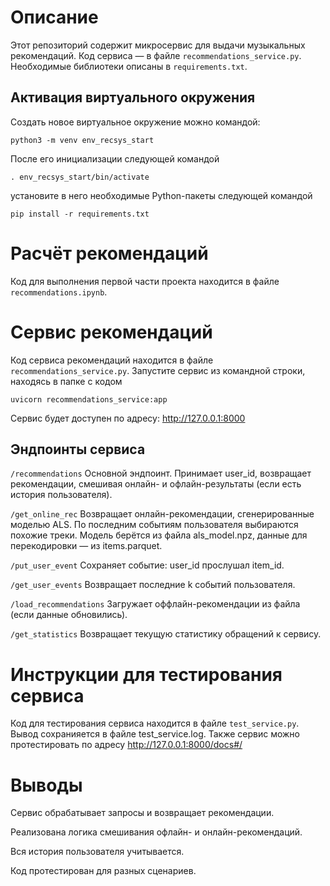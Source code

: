 # Описание
Этот репозиторий содержит микросервис для выдачи музыкальных рекомендаций.
Код сервиса — в файле `recommendations_service.py`.
Необходимые библиотеки описаны в `requirements.txt`.

## Активация виртуального окружения

Создать новое виртуальное окружение можно командой:

```
python3 -m venv env_recsys_start
```

После его инициализации следующей командой

```
. env_recsys_start/bin/activate
```

установите в него необходимые Python-пакеты следующей командой

```
pip install -r requirements.txt
```

# Расчёт рекомендаций

Код для выполнения первой части проекта находится в файле `recommendations.ipynb`.

# Сервис рекомендаций

Код сервиса рекомендаций находится в файле `recommendations_service.py`.
Запустите сервис из командной строки, находясь в папке с кодом
```
uvicorn recommendations_service:app
```
Сервис будет доступен по адресу: http://127.0.0.1:8000

## Эндпоинты сервиса
`/recommendations`
Основной эндпоинт. Принимает user_id, возвращает рекомендации, смешивая онлайн- и офлайн-результаты (если есть история пользователя).

`/get_online_rec`
Возвращает онлайн-рекомендации, сгенерированные моделью ALS. По последним событиям пользователя выбираются похожие треки. Модель берётся из файла als_model.npz, данные для перекодировки — из items.parquet.

`/put_user_event`
Сохраняет событие: user_id прослушал item_id.

`/get_user_events`
Возвращает последние k событий пользователя.

`/load_recommendations`
Загружает оффлайн-рекомендации из файла (если данные обновились).

`/get_statistics`
Возвращает текущую статистику обращений к сервису.

# Инструкции для тестирования сервиса

Код для тестирования сервиса находится в файле `test_service.py`.
Вывод сохранияется в файле test_service.log.
Также сервис можно протестировать по адресу http://127.0.0.1:8000/docs#/


# Выводы

Сервис обрабатывает запросы и возвращает рекомендации.

Реализована логика смешивания офлайн- и онлайн-рекомендаций.

Вся история пользователя учитывается.

Код протестирован для разных сценариев.
